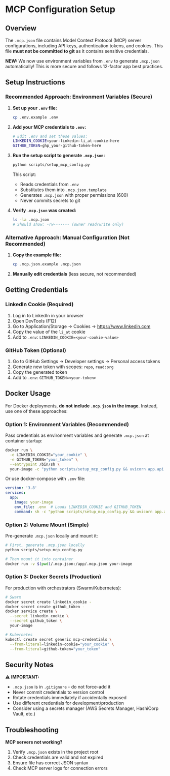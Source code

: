 # MCP Configuration Setup

## Overview

The `.mcp.json` file contains Model Context Protocol (MCP) server configurations, including API keys, authentication tokens, and cookies. This file **must not be committed to git** as it contains sensitive credentials.

**NEW:** We now use environment variables from `.env` to generate `.mcp.json` automatically! This is more secure and follows 12-factor app best practices.

## Setup Instructions

### Recommended Approach: Environment Variables (Secure)

1. **Set up your `.env` file:**
   ```bash
   cp .env.example .env
   ```

2. **Add your MCP credentials to `.env`:**
   ```bash
   # Edit .env and set these values:
   LINKEDIN_COOKIE=your-linkedin-li_at-cookie-here
   GITHUB_TOKEN=ghp_your-github-token-here
   ```

3. **Run the setup script to generate `.mcp.json`:**
   ```bash
   python scripts/setup_mcp_config.py
   ```

   This script:
   - Reads credentials from `.env`
   - Substitutes them into `.mcp.json.template`
   - Generates `.mcp.json` with proper permissions (600)
   - Never commits secrets to git

4. **Verify `.mcp.json` was created:**
   ```bash
   ls -la .mcp.json
   # Should show: -rw------- (owner read/write only)
   ```

### Alternative Approach: Manual Configuration (Not Recommended)

1. **Copy the example file:**
   ```bash
   cp .mcp.json.example .mcp.json
   ```

2. **Manually edit credentials** (less secure, not recommended)

## Getting Credentials

### LinkedIn Cookie (Required)
1. Log in to LinkedIn in your browser
2. Open DevTools (F12)
3. Go to Application/Storage → Cookies → https://www.linkedin.com
4. Copy the value of the `li_at` cookie
5. Add to `.env`: `LINKEDIN_COOKIE=<your-cookie-value>`

### GitHub Token (Optional)
1. Go to GitHub Settings → Developer settings → Personal access tokens
2. Generate new token with scopes: `repo`, `read:org`
3. Copy the generated token
4. Add to `.env`: `GITHUB_TOKEN=<your-token>`

## Docker Usage

For Docker deployments, **do not include `.mcp.json` in the image**. Instead, use one of these approaches:

### Option 1: Environment Variables (Recommended)
Pass credentials as environment variables and generate `.mcp.json` at container startup:

```bash
docker run \
  -e LINKEDIN_COOKIE="your_cookie" \
  -e GITHUB_TOKEN="your_token" \
  --entrypoint /bin/sh \
  your-image -c "python scripts/setup_mcp_config.py && uvicorn app.api.main:app"
```

Or use docker-compose with `.env` file:
```yaml
version: '3.8'
services:
  app:
    image: your-image
    env_file: .env  # Loads LINKEDIN_COOKIE and GITHUB_TOKEN
    command: sh -c "python scripts/setup_mcp_config.py && uvicorn app.api.main:app"
```

### Option 2: Volume Mount (Simple)
Pre-generate `.mcp.json` locally and mount it:
```bash
# First, generate .mcp.json locally
python scripts/setup_mcp_config.py

# Then mount it into container
docker run -v $(pwd)/.mcp.json:/app/.mcp.json your-image
```

### Option 3: Docker Secrets (Production)
For production with orchestrators (Swarm/Kubernetes):
```bash
# Swarm
docker secret create linkedin_cookie -
docker secret create github_token -
docker service create \
  --secret linkedin_cookie \
  --secret github_token \
  your-image

# Kubernetes
kubectl create secret generic mcp-credentials \
  --from-literal=linkedin-cookie="your_cookie" \
  --from-literal=github-token="your_token"
```

## Security Notes

⚠️ **IMPORTANT:**
- `.mcp.json` is in `.gitignore` - do not force-add it
- Never commit credentials to version control
- Rotate credentials immediately if accidentally exposed
- Use different credentials for development/production
- Consider using a secrets manager (AWS Secrets Manager, HashiCorp Vault, etc.)

## Troubleshooting

**MCP servers not working?**
1. Verify `.mcp.json` exists in the project root
2. Check credentials are valid and not expired
3. Ensure file has correct JSON syntax
4. Check MCP server logs for connection errors
